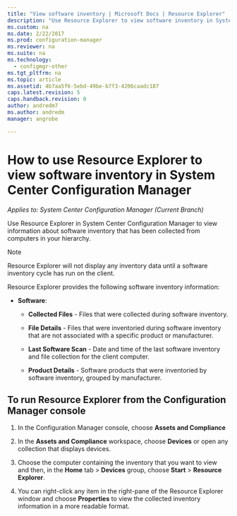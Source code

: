 ```yaml
---
title: "View software inventory | Microsoft Docs | Resource Explorer"
description: "Use Resource Explorer to view software inventory in System Center Configuration Manager."
ms.custom: na
ms.date: 2/22/2017
ms.prod: configuration-manager
ms.reviewer: na
ms.suite: na
ms.technology:
  - configmgr-other
ms.tgt_pltfrm: na
ms.topic: article
ms.assetid: 4b7aa5f6-5ebd-49be-b7f3-4206caadc187
caps.latest.revision: 5
caps.handback.revision: 0
author: andredm7
ms.author: andredm
manager: angrobe

---
```

# How to use Resource Explorer to view software inventory in System Center Configuration Manager

*Applies to: System Center Configuration Manager (Current Branch)*

Use Resource Explorer in System Center Configuration Manager to view information about software inventory that has been collected from computers in your hierarchy.  

> [!NOTE]  
>  Resource Explorer will not display any inventory data until a software inventory cycle has run on the client.  

 Resource Explorer provides the following software inventory information:  

-   **Software**:  

    -   **Collected Files** - Files that were collected during software inventory.  

    -   **File Details** - Files that were inventoried during software inventory that are not associated with a specific product or manufacturer.  

    -   **Last Software Scan** - Date and time of the last software inventory and file collection for the client computer.  

    -   **Product Details** - Software products that were inventoried by software inventory, grouped by manufacturer.  

## To run Resource Explorer from the Configuration Manager console  

1.  In the Configuration Manager console, choose **Assets and Compliance**

2.  In the **Assets and Compliance** workspace, choose **Devices** or open any collection that displays devices.  

3.  Choose the computer containing the inventory that you want to view and then, in the **Home** tab > **Devices** group, choose **Start** > **Resource Explorer**.

4.  You can right-click any item in the right-pane of the Resource Explorer window and choose **Properties** to view the collected inventory information in a more readable format.  
 
